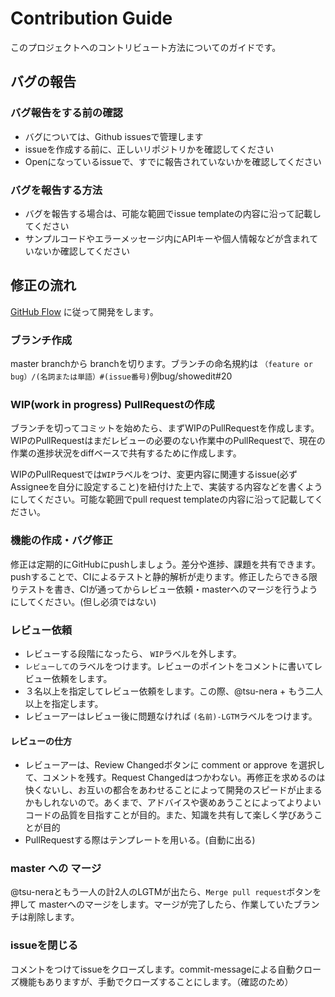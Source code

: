 # Contribution Guide

このプロジェクトへのコントリビュート方法についてのガイドです。

## バグの報告

### バグ報告をする前の確認

- バグについては、Github issuesで管理します
- issueを作成する前に、正しいリポジトリかを確認してください
- Openになっているissueで、すでに報告されていないかを確認してください

### バグを報告する方法

- バグを報告する場合は、可能な範囲でissue templateの内容に沿って記載してください
- サンプルコードやエラーメッセージ内にAPIキーや個人情報などが含まれていないか確認してください

## 修正の流れ

[GitHub Flow](https://gist.github.com/Gab-km/3705015) に従って開発をします。

### ブランチ作成

master branchから branchを切ります。ブランチの命名規約は `（feature or bug）/(名詞または単語）#(issue番号)`例bug/showedit#20

### WIP(work in progress) PullRequestの作成

ブランチを切ってコミットを始めたら、まずWIPのPullRequestを作成します。 WIPのPullRequestはまだレビューの必要のない作業中のPullRequestで、現在の作業の進捗状況をdiffベースで共有するために作成します。

WIPのPullRequestでは`WIP`ラベルをつけ、変更内容に関連するissue(必ずAssigneeを自分に設定すること)を紐付けた上で、実装する内容などを書くようにしてください。可能な範囲でpull request templateの内容に沿って記載してください。

### 機能の作成・バグ修正

修正は定期的にGitHubにpushしましょう。差分や進捗、課題を共有できます。pushすることで、CIによるテストと静的解析が走ります。修正したらできる限りテストを書き、CIが通ってからレビュー依頼・masterへのマージを行うようにしてください。(但し必須ではない)

### レビュー依頼

* レビューする段階になったら、 `WIP`ラベルを外します。
* `レビューして`のラベルをつけます。レビューのポイントをコメントに書いてレビュー依頼をします。
* ３名以上を指定してレビュー依頼をします。この際、@tsu-nera + もう二人以上を指定します。
* レビューアーはレビュー後に問題なければ `(名前)-LGTM`ラベルをつけます。

#### レビューの仕方
* レビューアーは、Review Changedボタンに comment or approve を選択して、コメントを残す。Request Changedはつかわない。再修正を求めるのは快くないし、お互いの都合をあわせることによって開発のスピードが止まるかもしれないので。あくまで、アドバイスや褒めあうことによってよりよいコードの品質を目指すことが目的。また、知識を共有して楽しく学びあうことが目的
* PullRequestする際はテンプレートを用いる。(自動に出る)

### master への マージ

@tsu-neraともう一人の計2人のLGTMが出たら、`Merge pull request`ボタンを押して masterへのマージをします。マージが完了したら、作業していたブランチは削除します。

### issueを閉じる

コメントをつけてissueをクローズします。commit-messageによる自動クローズ機能もありますが、手動でクローズすることにします。（確認のため）

